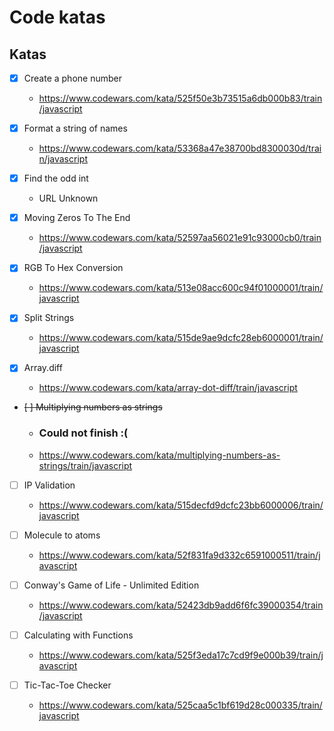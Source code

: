 # Code katas

## Katas

- [x] Create a phone number
  - https://www.codewars.com/kata/525f50e3b73515a6db000b83/train/javascript

- [x] Format a string of names
  - https://www.codewars.com/kata/53368a47e38700bd8300030d/train/javascript

- [x] Find the odd int
  - URL Unknown

- [x] Moving Zeros To The End
  - https://www.codewars.com/kata/52597aa56021e91c93000cb0/train/javascript

- [x] RGB To Hex Conversion
  - https://www.codewars.com/kata/513e08acc600c94f01000001/train/javascript

- [x] Split Strings
  - https://www.codewars.com/kata/515de9ae9dcfc28eb6000001/train/javascript

- [x] Array.diff
  - https://www.codewars.com/kata/array-dot-diff/train/javascript

- <del>[ ] Multiplying numbers as strings</del>
  - ### Could not finish :(
  - https://www.codewars.com/kata/multiplying-numbers-as-strings/train/javascript

- [ ] IP Validation
  - https://www.codewars.com/kata/515decfd9dcfc23bb6000006/train/javascript

- [ ] Molecule to atoms
  - https://www.codewars.com/kata/52f831fa9d332c6591000511/train/javascript

- [ ] Conway's Game of Life - Unlimited Edition
  - https://www.codewars.com/kata/52423db9add6f6fc39000354/train/javascript

- [ ] Calculating with Functions
  - https://www.codewars.com/kata/525f3eda17c7cd9f9e000b39/train/javascript

- [ ] Tic-Tac-Toe Checker
  - https://www.codewars.com/kata/525caa5c1bf619d28c000335/train/javascript
